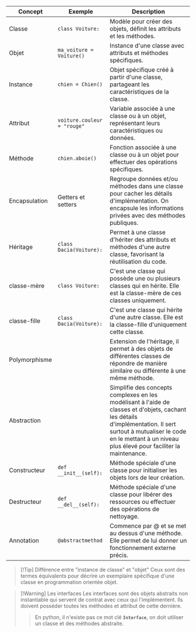 | Concept       | Exemple                     | Description                                                                                                                                                                                                                        |
| ------------- | --------------------------- | ---------------------------------------------------------------------------------------------------------------------------------------------------------------------------------------------------------------------------------- |
| Classe        | `class Voiture:`            | Modèle pour créer des objets, définit les attributs et les méthodes.                                                                                                                                                               |
| Objet         | `ma_voiture = Voiture()`    | Instance d'une classe avec attributs et méthodes spécifiques.                                                                                                                                                                      |
| Instance      | `chien = Chien()`           | Objet spécifique créé à partir d'une classe, partageant les caractéristiques de la classe.                                                                                                                                         |
| Attribut      | `voiture.couleur = "rouge"` | Variable associée à une classe ou à un objet, représentant leurs caractéristiques ou données.                                                                                                                                      |
| Méthode       | `chien.aboie()`             | Fonction associée à une classe ou à un objet pour effectuer des opérations spécifiques.                                                                                                                                            |
| Encapsulation | Getters et setters          | Regroupe données et/ou méthodes dans une classe pour cacher les détails d'implémentation. On encapsule les informations privées avec des méthodes publiques.                                                                       |
| Héritage      | `class Dacia(Voiture):`     | Permet à une classe d'hériter des attributs et méthodes d'une autre classe, favorisant la réutilisation du code.                                                                                                                   |
| classe-mère   | `class Voiture:`            | C'est une classe qui possède une ou plusieurs classes qui en hérite. Elle est la classe-mère de ces classes uniquement.                                                                                                            |
| classe-fille  | `class Dacia(Voiture):`     | C'est une classe qui hérite d'une autre classe. Elle est la classe-fille d'uniquement cette classe.                                                                                                                                |
| Polymorphisme |                             | Extension de l'héritage, il permet à des objets de différentes classes de répondre de manière similaire ou différente à une même méthode.                                                                                          |
| Abstraction   |                             | Simplifie des concepts complexes en les modélisant à l'aide de classes et d'objets, cachant les détails d'implémentation. Il sert surtout à mutualiser le code en le mettant à un niveau plus élevé pour faciliter la maintenance. |
| Constructeur  | `def __init__(self):`       | Méthode spéciale d'une classe pour initialiser les objets lors de leur création.                                                                                                                                                   |
| Destructeur   | `def __del__(self):`        | Méthode spéciale d'une classe pour libérer des ressources ou effectuer des opérations de nettoyage.                                                                                                                                |
| Annotation    | `@abstractmethod`           | Commence par @ et se met au dessus d'une méthode. Elle permet de lui donner un fonctionnement externe précis.                                                                                                                      |

> [!Tip] Différence entre "instance de classe" et "objet"
> Ceux sont des termes équivalents pour décrire un exemplaire spécifique d'une classe en programmation orientée objet.

> [!Warning] Les interfaces
> Les interfaces sont des objets abstraits non instantiable qui servent de contrat avec ceux qui l'implémentent. Ils doivent posséder toutes les méthodes et attribut de cette dernière.
>
> >En python, il n'existe pas ce mot clé **`Interface`**, on doit utiliser un classe et des méthodes abstraite.
